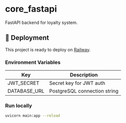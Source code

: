 # core_fastapi

FastAPI backend for loyalty system.

## 🚀 Deployment

This project is ready to deploy on [Railway](https://railway.app).

### Environment Variables

| Key           | Description             |
|---------------|-------------------------|
| JWT_SECRET    | Secret key for JWT auth |
| DATABASE_URL  | PostgreSQL connection string |

### Run locally

```bash
uvicorn main:app --reload

